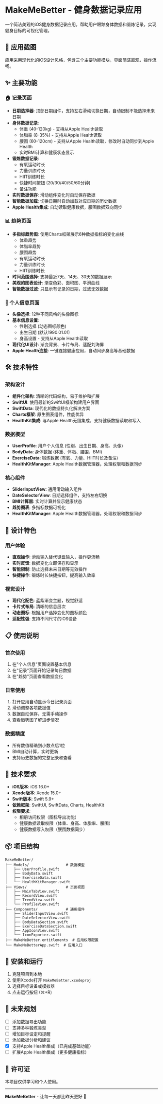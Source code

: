# MakeMeBetter - 健身数据记录应用

一个简洁美观的iOS健身数据记录应用，帮助用户跟踪身体数据和锻炼记录，实现健身目标的可视化管理。

## 📱 应用截图

应用采用现代化的iOS设计风格，包含三个主要功能模块，界面简洁直观，操作流畅。

## ✨ 主要功能

### 🏠 记录页面
- **日期选择器**: 顶部日期组件，支持左右滑动切换日期，自动限制不能选择未来日期
- **身体数据记录**: 
  - 体重 (40-120kg) - 支持从Apple Health读取
  - 体脂率 (8-35%) - 支持从Apple Health读取
  - 腰围 (60-120cm) - 支持从Apple Health读取，修改时自动同步到Apple Health
  - 实时BMI计算和健康状态显示
- **锻炼数据记录**:
  - 有氧运动时长
  - 力量训练时长  
  - HIIT训练时长
  - 快捷时间按钮 (20/30/40/50/60分钟)
  - 备注功能
- **实时数据保存**: 滑动组件变化时自动保存数据
- **智能数据加载**: 切换日期时自动加载对应日期的历史数据
- **Apple Health集成**: 自动读取健康数据，腰围数据双向同步

### 📊 趋势页面
- **多指标趋势图**: 使用Charts框架展示6种数据指标的变化曲线
  - 体重趋势
  - 体脂率趋势
  - 腰围趋势
  - 有氧运动时长
  - 力量训练时长
  - HIIT训练时长
- **时间范围选择**: 支持最近7天、14天、30天的数据展示
- **美观的图表设计**: 渐变色彩、面积图、平滑曲线
- **智能数据过滤**: 只显示有记录的日期，过滤无效数据

### 👤 个人信息页面
- **头像选择**: 12种不同风格的头像图标
- **基本信息设置**:
  - 性别选择 (动态图标颜色)
  - 出生日期 (默认1990.01.01)
  - 身高设置 - 支持从Apple Health读取
- **现代化UI设计**: 渐变背景、卡片布局、适配刘海屏
- **Apple Health连接**: 一键连接健康应用，自动同步身高等基础数据

## 🛠 技术特性

### 架构设计
- **组件化架构**: 清晰的代码结构，易于维护和扩展
- **SwiftUI**: 使用最新的SwiftUI框架构建用户界面
- **SwiftData**: 现代化的数据持久化解决方案
- **Charts框架**: 原生图表组件，性能优异
- **HealthKit集成**: 与Apple Health无缝集成，支持健康数据读取和写入

### 数据模型
- **UserProfile**: 用户个人信息 (性别、出生日期、身高、头像)
- **BodyData**: 身体数据 (体重、体脂、腰围、BMI)
- **ExerciseData**: 锻炼数据 (有氧、力量、HIIT时长及备注)
- **HealthKitManager**: Apple Health数据管理器，处理权限和数据同步

### 核心组件
- **SliderInputView**: 通用滑动输入组件
- **DateSelectorView**: 日期选择组件，支持左右切换
- **BMI计算器**: 实时计算并显示健康状态
- **趋势图表**: 多指标数据可视化
- **HealthKitManager**: Apple Health数据管理器，处理权限和数据同步

## 🎨 设计特色

### 用户体验
- **直观操作**: 滑动输入替代键盘输入，操作更流畅
- **实时反馈**: 数据变化立即保存和显示
- **智能限制**: 防止选择未来日期等无效操作
- **快捷操作**: 锻炼时长快捷按钮，提高输入效率

### 视觉设计
- **现代化配色**: 蓝紫渐变主题，视觉舒适
- **卡片式布局**: 清晰的信息层次
- **动态图标**: 根据用户选择变化的图标颜色
- **适配性强**: 支持不同尺寸的iOS设备

## 📋 使用说明

### 首次使用
1. 在"个人信息"页面设置基本信息
2. 在"记录"页面开始记录每日数据
3. 在"趋势"页面查看数据变化

### 日常使用
1. 打开应用自动显示今日记录页面
2. 滑动调整各项数据值
3. 数据自动保存，无需手动操作
4. 查看趋势图了解进步情况

### 数据精度
- 所有数值精确到小数点后1位
- BMI自动计算，实时更新
- 支持历史数据的完整记录和查看

## 🔧 技术要求

- **iOS版本**: iOS 16.0+
- **Xcode版本**: Xcode 15.0+
- **Swift版本**: Swift 5.9+
- **依赖框架**: SwiftUI, SwiftData, Charts, HealthKit
- **权限要求**: 
  - 相册访问权限（图标导出功能）
  - 健康数据读取权限（体重、身高、体脂率、腰围）
  - 健康数据写入权限（腰围数据同步）

## 📦 项目结构

```
MakeMeBetter/
├── Models/                 # 数据模型
│   ├── UserProfile.swift
│   ├── BodyData.swift
│   ├── ExerciseData.swift
│   └── HealthKitManager.swift
├── Views/                  # 页面视图
│   ├── MainTabView.swift
│   ├── RecordView.swift
│   ├── TrendView.swift
│   └── ProfileView.swift
├── Components/             # 通用组件
│   ├── SliderInputView.swift
│   ├── DateSelectorView.swift
│   ├── BodyDataSection.swift
│   ├── ExerciseDataSection.swift
│   ├── AppIconView.swift
│   └── IconExporter.swift
├── MakeMeBetter.entitlements  # 应用权限配置
└── MakeMeBetterApp.swift  # 应用入口
```

## 🚀 安装和运行

1. 克隆项目到本地
2. 使用Xcode打开 `MakeMeBetter.xcodeproj`
3. 选择目标设备或模拟器
4. 点击运行按钮 (⌘+R)

## 🎯 未来规划

- [ ] 添加数据导出功能
- [ ] 支持多种锻炼类型
- [ ] 增加目标设定和提醒
- [ ] 添加数据分析和建议
- [x] 支持Apple Health集成（已完成基础功能）
- [ ] 扩展Apple Health集成（更多健康指标）

## 📄 许可证

本项目仅供学习和个人使用。

---

**MakeMeBetter** - 让每一天都比昨天更好 💪